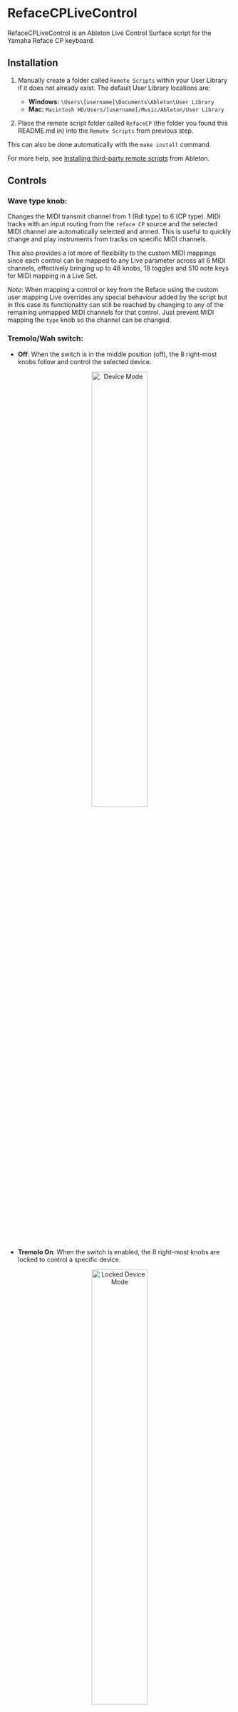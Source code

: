 # RefaceCPLiveControl

RefaceCPLiveControl is an Ableton Live Control Surface script for the Yamaha Reface CP keyboard.

## Installation

1. Manually create a folder called `Remote Scripts` within your User Library if it does not already exist. The default User Library locations are:

   - **Windows:** `\Users\[username]\Documents\Ableton\User Library`
   - **Mac:** `Macintosh HD/Users/[username]/Music/Ableton/User Library`
   
2. Place the remote script folder called `RefaceCP` (the folder you found this README.md in) into the `Remote Scripts` from previous step.

This can also be done automatically with the `make install` command.

For more help, see [Installing third-party remote scripts](https://help.ableton.com/hc/en-us/articles/209072009-Installing-third-party-remote-scripts) from Ableton.

## Controls

### Wave type knob:

Changes the MIDI transmit channel from 1 (Rdl type) to 6 (CP type). MIDI tracks with an input routing from the `reface CP` source and the selected MIDI channel are automatically selected and armed. This is useful to quickly change and play instruments from tracks on specific MIDI channels. 

This also provides a lot more of flexibility to the custom MIDI mappings since each control can be mapped to any Live parameter across all 6 MIDI channels, effectively bringing up to 48 knobs, 18 toggles and 510 note keys for MIDI mapping in a Live Set.

*Note*: When mapping a control or key from the Reface using the custom user mapping Live overrides any special behaviour added by the script but in this case its functionality can still be reached by changing to any of the remaining unmapped MIDI channels for that control. Just prevent MIDI mapping the `type` knob so the channel can be changed.

### Tremolo/Wah switch:

* **Off**: When the switch is in the middle position (off), the 8 right-most knobs follow and control the selected device.

<p align="center">
	<img src="Images/device_mode.jpg" alt="Device Mode" width="50%" />
</p>


* **Tremolo On**: When the switch is enabled, the 8 right-most knobs are locked to control a specific device.

<p align="center">
	<img src="Images/locked_device_mode.jpg" alt="Locked Device Mode" width="50%" />
</p>

* **Wah On**: Enables the **Track mode**. This allows changing the selected track's volume, panning, sends A and B as well as the Mute, Solo and Arm buttons. In this mode the `Drive` knob is connected to the currently selected parameter in Live which can be very handy for quick automations.

<p align="center">
	<img src="Images/track_mode.jpg" alt="Track Mode" width="50%" />
</p>

### A.Delay switch:

Enables the **Navigation/Transport mode**. In this mode the knobs are used for navigation and the note keys for transport actions and more.

* **Drive**: Track navigation. Move the knob to change the track selection including sends and the master track. Since the knobs in the Reface CP are not endless the navigation will only work well for up to 127 tracks. If you have more than 127 tracks in your Live Set then some of the tracks won't be accessible using this knob but usually this doesn't happen unless you're Jacob Collier. In any case, the track can still be selected manually or using some of the actions from the list below.

* **Tremolo Depth**: Clip navigation. Move the knob to change the clip selection in the current track. Again, since the knobs in the Reface CP are not endless the clip selection works fine for up to 127 scenes. Still, some simple navigation can be performed using some of the actions from the list below.

* **Tremolo Rate**: Device navigation. Move the knob to change the device selection in the current track. This also has the 127 device limit.

<p align="center">
	<img src="Images/navigation_transport_mode.jpg" alt="Navigation/Transport Mode" width="50%" />
</p>

In this mode each note key has a special function and can be recalled from any octave in the keyboard for easiness of use. In most cases, a secondary note can also be pressed to perform subactions. 

When pressing down the first key, a hint message is displayed in Live's bottom status bar. If the first note key is pressed and held for more than 3 seconds without pressing any other key the ongoing action is automatically cancelled to prevent triggering unwanted actions. This timeout corresponds to the duration that Live displays messages from the script in the status bar. 

Here are all the actions that can be triggered from the MIDI keyboard:

*Note*: Unless specified, all secondary action notes from the list correspond to the note within the same octave as the main action note. Higher or lower octaves are represented with a <sup>+n</sup> or <sup>-n</sup> text next to it.

#### C ⏐ *Stop actions*

* Press and release the key to stop playing.
* Press and hold + E to stop all clips from all tracks. 
* Press and hold + F to stop the current track clip (if any).

#### C# ⏐ *Recording actions*

* Press and release the key to toggle the Arrangement record.
* Press and hold + C to go back to Arrangement.
* Press and hold + D# to toggle the Session record.
* Press and hold + D to toggle MIDI Arrangement overdub.
* Press and hold + E to toggle automation arm.
* Press and hold + F to re-enable automation for any parameters that are currently overriden in the Arrangement or Session clips.

#### D ⏐ *Play actions*

* Press and release the key to start playing.
* Press and hold + use the white keys to change the song position (jump) according to the distance between the first key (D) and the second. This means the position can jump forwards by pressing a second higher white note or backwards by pressing a second lower white note.
* Press and hold + C# to jump to the previous cue marker.
* Press and hold + D# to jump to the next cue marker.
* Press and hold + F# to continue playback from the current position.

#### E ⏐ *Tempo actions*

* Press and release the key to toggle the Metronome.
* Press and hold + F to decrease the clip trigger quantization.
* Press and hold + F# to reset the clip trigger quantization to 1 bar.
* Press and hold + G to increase the clip trigger quantization.
* Press and hold + A to Tap Tempo.

#### F ⏐ *Track actions*

* Press and release the key to toggle the Clip/Device view.
* Press and hold + C to mute the selected track.
* Press and hold + C# to arm the selected track.
* Press and hold + D to solo the selected track.
* Press and hold + E to select to the previous track.
* Press and hold + G to select to the next track.
* Press and hold + A to select the current track's instrument.

#### G ⏐ *Clip actions*

* Press and release the key to show the Clip view.
* Press and hold + C to stop the selected clip.
* Press and hold + C# to delete the selected clip.
* Press and hold + D to fire the selected clip.
* Press and hold + E to fire the selected scene.
* Press and hold + F to select the previous clip slot.
* Press and hold + A to select the next clip slot.

#### A ⏐ *Device actions*

* Press and release to select the currently assigned (or locked) device.
* Press and hold + C to toggle the device on/off.
* Press and hold + G to select the previous device.
* Press and hold + B to select the next device.

#### A# ⏐ *Edit actions*

* Press and hold + A to undo last action.
* Press and hold + B to redo last action.

#### B ⏐ *Loop actions*

* Press and release the key to toggle loop.
* Press and hold + D# to jump song position to the loop start position.
* Press and hold + F# to decrease the loop length.
* Press and hold + G# to increase the loop length.
* Press and hold + A# to set the loop between the nearest cue points.
* Press and hold + use the white keys to change the loop start position according to the distance between the first key (G) and the second. This means the position can jump forwards by pressing a second higher white note or backwards by pressing a second lower white note.

### D.Delay switch:

Enables the **Note repeat mode**. In this mode, the MIDI notes from the keyboard are repeated automatically while they're pressed. Once enabled, the knobs control some settings for the note repeat:

* **Delay Time**: Sets the note repeat rate using fixed values from 1/32T to 1 bar.

* **Delay Depth**: Sets the note repeat rate by specifying the number of notes per bar.

<p align="center">
	<img src="Images/note_repeat.jpg" alt="Note Repeat Mode" width="50%" />
</p>

Selecting the track/device mode after enabling the note repeat allows using the knobs for automation and the note repeat functionality at the same time. To change the note repeat settings again using the knobs it needs to be disabled and enabled again.

## Constraints

Sadly, the Reface CP does not send any MIDI CC for the Volume and Octave faders. It's also a pity that the Type knob is not an endless encoder. This limits the possibilities of what could be achieved when used as a controller but I hope this still brings a new dimension to your great Reface CP. 

## Troubleshooting

In case your Reface CP does not produce any sound after using the script you can restore it to factory defaults by holding down the right-most C-key on the keyboard while pressing the Power (Standby/On) switch. This could happen in case of application crash or if the device is disconnected before closing Live. To avoid this, make sure Live application is closed before turning off the Reface. The script will restore the settings (like the speaker output) automatically when closing.

## Support

If you'd like to receive support, please send your feedback in the form of suggestions or bug reporting using the github issues.

If you’d like to send support for this project or other hundreds of ideas you can bring the drinks using the button below.
I will happily implement something similar for other synths if I receive enough feedback or someone gifts me a unit.

<a href="https://www.buymeacoffee.com/yannxou" target="_blank"><img src="https://cdn.buymeacoffee.com/buttons/default-yellow.png" alt="Buy Me A Coffee" height="41" width="174"></a>

## Links

This is a collection of resources that I found useful while researching on this project. I'm collecting them here both as a documentation source and acknowledgement.

* [LOM - The Live Object Model](https://docs.cycling74.com/max8/vignettes/live_object_model): Official Live Object Model Documentation
* [Live API version 11.0.0](https://structure-void.com/PythonLiveAPI_documentation/Live11.0.xml): Unofficial Live API documentation generated by the "API_MakeDoc" MIDI Remote Script. https://structure-void.com
* [Live API version 12.1.0](https://ableton-live-docs.vercel.app/Live%2012.1.0.xml): Unofficial Live API documentation updated to version 12.1.0.
* [ableton-control-surface-toolkit](https://github.com/oslo1989/ableton-control-surface-toolkit): Repository for decompiled Ableton Python APIs and Control Surface definitions
* [AbletonLive12_MIDIRemoteScripts](https://github.com/gluon/AbletonLive12_MIDIRemoteScripts): Unofficial repository for Ableton Live 12.0.1 MIDI Remote Scripts Python Sources by Julien Bayle / Structure Void
* [_Framework](https://remotescripts.blogspot.com/2010/03/introduction-to-framework-classes.html): An Introduction to the Ableton Framework Classes by Hanz Petrov
* [Ableton Script Documentation](https://github.com/xot/ElectraOne/blob/main/DOCUMENTATION.md): Technical Documentation of the Ableton Live Remote Script for the Electra One (Jaap-Henk Hoepman)
